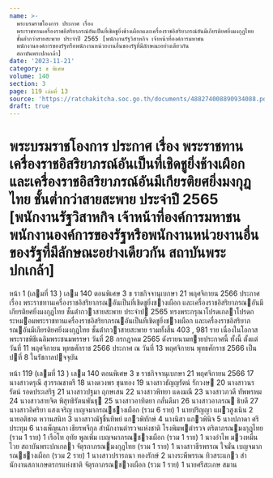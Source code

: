```yaml
---
name: >-
  พระบรมราชโองการ ประกาศ เรื่อง
  พระราชทานเครื่องราชอิสริยาภรณ์อันเป็นที่เชิดชูยิ่งช้างเผือกและเครื่องราชอิสริยาภรณ์อันมีเกียรติยศยิ่งมงกุฎไทย
  ชั้นต่ำกว่าสายสะพาย ประจำปี 2565 [พนักงานรัฐวิสาหกิจ เจ้าหน้าที่องค์การมหาชน
  พนักงานองค์การของรัฐหรือพนักงานหน่วยงานอื่นของรัฐที่มีลักษณะอย่างเดียวกัน
  สถาบันพระปกเกล้า]
date: '2023-11-21'
category: ข พิเศษ
volume: 140
section: 3
page: 119 เล่มที่ 13
source: 'https://ratchakitcha.soc.go.th/documents/488274008890934088.pdf'
draft: true
---
```


# พระบรมราชโองการ ประกาศ เรื่อง พระราชทานเครื่องราชอิสริยาภรณ์อันเป็นที่เชิดชูยิ่งช้างเผือกและเครื่องราชอิสริยาภรณ์อันมีเกียรติยศยิ่งมงกุฎไทย ชั้นต่ำกว่าสายสะพาย ประจำปี 2565 [พนักงานรัฐวิสาหกิจ เจ้าหน้าที่องค์การมหาชน พนักงานองค์การของรัฐหรือพนักงานหน่วยงานอื่นของรัฐที่มีลักษณะอย่างเดียวกัน สถาบันพระปกเกล้า]

หน้า 1 (เลมที่ 13 ) เลม 140 ตอนพิเศษ 3 ข ราชกิจจานุเบกษา 21 พฤศจิกายน 2566 ประกาศ เรื่อง พระราชทานเครื่องราชอิสริยาภรณอันเป็นที่เชิดชูยิ่งชางเผือก และเครื่องราชอิสริยาภรณอันมีเกียรติยศยิ่งมงกุฎไทย ชั้นต่ํากวาสายสะพาย ประจําป 2565 ทรงพระกรุณาโปรดเกลาโปรดกระหมอมพระราชทานเครื่องราชอิสริยาภรณอันเป็นที่เชิดชูยิ่งชางเผือก และเครื่องราชอิสริยาภรณอันมีเกียรติยศยิ่งมงกุฎไทย ชั้นต่ํากวาสายสะพาย รวมทั้งสิ้น 403 , 981 ราย เนื่องในโอกาสพระราชพิธีเฉลิมพระชนมพรรษา วันที่ 28 กรกฎาคม 2565 ดังรายนามทายประกาศนี้ ทั้งนี้ ตั้งแต่วันที่ 11 พฤศจิกายน พุทธศักราช 2566 ประกาศ ณ วันที่ 13 พฤศจิกายน พุทธศักราช 2566 เป็นปที่ 8 ในรัชกาลปจจุบัน

หน้า 119 (เลมที่ 13 ) เลม 140 ตอนพิเศษ 3 ข ราชกิจจานุเบกษา 21 พฤศจิกายน 2566 17 นางสาวดรุณี สุวรรณชาตรี 18 นางดวงพร ขุนทอง 19 นางสาวธัญญรัตน์ รักวงษ 20 นางสาวนรรัตน์ รอดประเสริฐ 21 นางสาวปฐมา ฤกษเสน 22 นางสาวพิทยา แดงมณี 23 นางสาวภวดี ทัพพรหม 24 นางสาวสายจิต พิสุทธิรัตนพันธุ 25 นางสาวอาทิตยา กลั่นดีมา 26 นางสาวอาภรณ ธิบดี 27 นางสาวอิศริยา แสงเจริญ เบญจมาภรณชางเผือก (รวม 6 ราย) 1 นายปริญญา แผวสูงเนิน 2 นายอติชาต หวานสนิท 3 นางสาวณัฐชื่นทิพย์ แกวพิทักษ์ 4 นางนิสา แกวพินิจ 5 นางปภาดา ศรีประทุม 6 นางเพ็ญนภา เธียรพจีกุล สํานักงานตํารวจแห่งชาติ โรงพิมพตํารวจ ตริตาภรณมงกุฎไทย (รวม 1 ราย) 1 เรือโท อุทัย พูลเพิ่ม เบญจมาภรณชางเผือก (รวม 1 ราย) 1 นางอําไพ มวงหมื่นไวย สถาบันพระปกเกลา จัตุรถาภรณมงกุฎไทย (รวม 1 ราย) 1 นางสาวธีรพรรณ ใจมั่น เบญจมาภรณชางเผือก (รวม 2 ราย) 1 นางสาวปรารถนา ทองรักษ์ 2 นางระพีพรรณ ทิวสระแกว สํานักงานสภาเกษตรกรแห่งชาติ จัตุรถาภรณชางเผือก (รวม 1 ราย) 1 นายศรีสะเกษ สมาน
